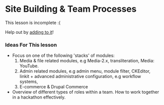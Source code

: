 Site Building & Team Processes
==============================

This lesson is incomplete :(

Help out by [adding to it](https://github.com/OpenDrupal/opendrupal/blob/master/contributing.md)!

### Ideas For This lesson

* Focus on one of the following 'stacks' of modules:
  1. Media & file related modules, e.g Media-2.x, transliteration, Media: YouTube.
  2. Admin related modules, e.g admin menu, module filter, CKEditor, linkit + advanced administrative configuration,  e.g workflow systems,
  3. E-commerce & Drupal Commerce
* Overview of different types of roles within a team. How to work together in
a hackathon effectively.
